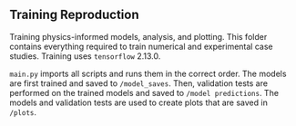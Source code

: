 ## Training Reproduction
Training physics-informed models, analysis, and plotting. This folder contains everything required to train numerical and experimental case studies. Training uses `tensorflow` 2.13.0.

`main.py` imports all scripts and runs them in the correct order. The models are first trained and saved to `/model_saves`. Then, validation tests are performed on the trained models and saved to `/model predictions`. The models and validation tests are used to create plots that are saved in `/plots`. 
